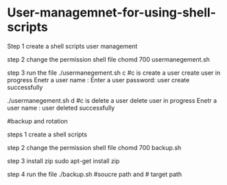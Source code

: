 # User-managemnet-for-using-shell-scripts
Step 1 
  create a shell scripts user management 
  
step 2
  change the permission shell file
  chomd 700 usermanegement.sh
  
step 3 run the file
  ./usermanegement.sh c  #c is create a user 
     create user in progress 
      Enetr a user name : 
      Enter a user password:
     user create successfully
     
   ./usermanegement.sh d #c is delete a user 
     delete user in progress 
      Enetr a user name :
     user deleted successfully   
     

 #backup and rotation

 steps 1
 create a shell scripts

 step 2
 change the permission shell file
  chomd 700 backup.sh

 step 3
 install zip 
 sudo apt-get install zip
 
 step 4 run the file 
 ./backup.sh #soucre path  and # target path 

 
